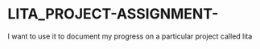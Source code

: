 # LITA_PROJECT-ASSIGNMENT-
I want to use it to document my progress on a particular  project called lita
